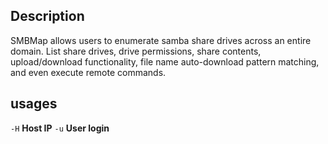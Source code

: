 ## Description
SMBMap allows users to enumerate samba share drives across an entire domain. List share drives, drive permissions, share contents, upload/download functionality, file name auto-download pattern matching, and even execute remote commands.


## usages
`-H`  **Host IP**
`-u`  **User login**